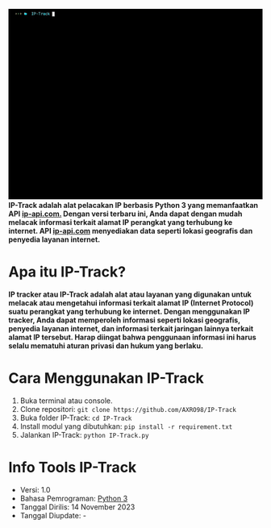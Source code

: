![IP-Track.py](GIF_IP-Track.gif)
**IP-Track adalah alat pelacakan IP berbasis Python 3 yang memanfaatkan API [ip-api.com.](https://ip-api.com) Dengan versi terbaru ini, Anda dapat dengan mudah melacak informasi terkait alamat IP perangkat yang terhubung ke internet. API [ip-api.com](https://ip-api.com) menyediakan data seperti lokasi geografis dan penyedia layanan internet.**

# Apa itu IP-Track?
**IP tracker atau IP-Track adalah alat atau layanan yang digunakan untuk melacak atau mengetahui informasi terkait alamat IP (Internet Protocol) suatu perangkat yang terhubung ke internet. Dengan menggunakan IP tracker, Anda dapat memperoleh informasi seperti lokasi geografis, penyedia layanan internet, dan informasi terkait jaringan lainnya terkait alamat IP tersebut. Harap diingat bahwa penggunaan informasi ini harus selalu mematuhi aturan privasi dan hukum yang berlaku.**

# Cara Menggunakan IP-Track
1. Buka terminal atau console.
2. Clone repositori: ```git clone https://github.com/AXRO98/IP-Track```
3. Buka folder IP-Track: ```cd IP-Track```
4. Install modul yang dibutuhkan: ```pip install -r requirement.txt```
5. Jalankan IP-Track: ```python IP-Track.py```

# Info Tools IP-Track
- Versi: 1.0
- Bahasa Pemrograman: [Python 3](https://www.python.org/downloads/)
- Tanggal Dirilis: 14 November 2023
- Tanggal Diupdate: -
